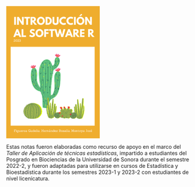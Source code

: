 <img src="portada.png" width="250" align="center">

Estas notas fueron elaboradas como recurso de apoyo en el marco del *Taller de Aplicación de técnicas estadísticas*, impartido a estudiantes del Posgrado en Biociencias de la Universidad de Sonora durante el semestre 2022-2, y fueron adaptadas para utilizarse en cursos de Estadística y Bioestadística durante los semestres 2023-1 y 2023-2 con estudiantes de nivel licenicatura.
